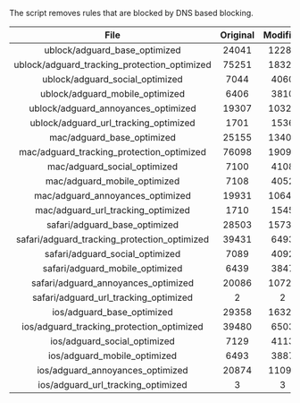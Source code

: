 The script removes rules that are blocked by DNS based blocking.


| File | Original | Modified |
|:----:|:-----:|:-----:|
| ublock/adguard_base_optimized | 24041 | 12283 |
| ublock/adguard_tracking_protection_optimized | 75251 | 18322 |
| ublock/adguard_social_optimized | 7044 | 4060 |
| ublock/adguard_mobile_optimized | 6406 | 3810 |
| ublock/adguard_annoyances_optimized | 19307 | 10322 |
| ublock/adguard_url_tracking_optimized | 1701 | 1536 |
| mac/adguard_base_optimized | 25155 | 13404 |
| mac/adguard_tracking_protection_optimized | 76098 | 19095 |
| mac/adguard_social_optimized | 7100 | 4108 |
| mac/adguard_mobile_optimized | 7108 | 4052 |
| mac/adguard_annoyances_optimized | 19931 | 10648 |
| mac/adguard_url_tracking_optimized | 1710 | 1545 |
| safari/adguard_base_optimized | 28503 | 15733 |
| safari/adguard_tracking_protection_optimized | 39431 | 6493 |
| safari/adguard_social_optimized | 7089 | 4092 |
| safari/adguard_mobile_optimized | 6439 | 3847 |
| safari/adguard_annoyances_optimized | 20086 | 10726 |
| safari/adguard_url_tracking_optimized | 2 | 2 |
| ios/adguard_base_optimized | 29358 | 16322 |
| ios/adguard_tracking_protection_optimized | 39480 | 6503 |
| ios/adguard_social_optimized | 7129 | 4113 |
| ios/adguard_mobile_optimized | 6493 | 3887 |
| ios/adguard_annoyances_optimized | 20874 | 11095 |
| ios/adguard_url_tracking_optimized | 3 | 3 |